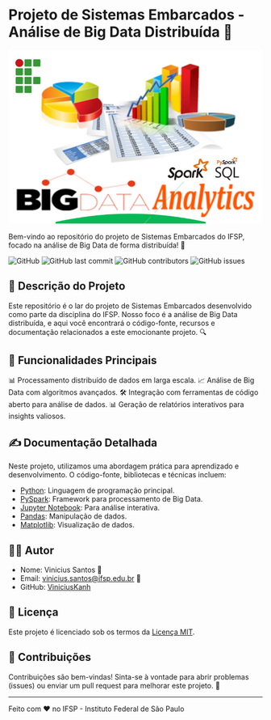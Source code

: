 # Projeto de Sistemas Embarcados - Análise de Big Data Distribuída 🚀

![Capa do Projeto](https://github.com/ViniciusKanh/BigDataSparkIFSP/raw/main/Big-Data-analysis.png)

Bem-vindo ao repositório do projeto de Sistemas Embarcados do IFSP, focado na análise de Big Data de forma distribuída! 👋


![GitHub](https://img.shields.io/github/license/ViniciusKanh/BigDataSparkIFSP)
![GitHub last commit](https://img.shields.io/github/last-commit/ViniciusKanh/BigDataSparkIFSP)
![GitHub contributors](https://img.shields.io/github/contributors/ViniciusKanh/BigDataSparkIFSP)
![GitHub issues](https://img.shields.io/github/issues/ViniciusKanh/BigDataSparkIFSP)

## 📄 Descrição do Projeto

Este repositório é o lar do projeto de Sistemas Embarcados desenvolvido como parte da disciplina do IFSP. Nosso foco é a análise de Big Data distribuída, e aqui você encontrará o código-fonte, recursos e documentação relacionados a este emocionante projeto. 🔍

## 🔧 Funcionalidades Principais

📊 Processamento distribuído de dados em larga escala.
📈 Análise de Big Data com algoritmos avançados.
🛠️ Integração com ferramentas de código aberto para análise de dados.
📊 Geração de relatórios interativos para insights valiosos.

## ✍️ Documentação Detalhada

Neste projeto, utilizamos uma abordagem prática para aprendizado e desenvolvimento. O código-fonte, bibliotecas e técnicas incluem:

- [Python](https://www.python.org/): Linguagem de programação principal.
- [PySpark](https://spark.apache.org/docs/latest/api/python/index.html): Framework para processamento de Big Data.
- [Jupyter Notebook](https://jupyter.org/): Para análise interativa.
- [Pandas](https://pandas.pydata.org/): Manipulação de dados.
- [Matplotlib](https://matplotlib.org/): Visualização de dados.

## 🧑‍💻 Autor

- Nome: Vinicius Santos 🚀
- Email: vinicius.santos@ifsp.edu.br 📧
- GitHub: [ViniciusKanh](https://github.com/ViniciusKanh)

## 📜 Licença

Este projeto é licenciado sob os termos da [Licença MIT](LICENSE).

## 🙌 Contribuições

Contribuições são bem-vindas! Sinta-se à vontade para abrir problemas (issues) ou enviar um pull request para melhorar este projeto. 🤝

---

Feito com ❤️ no IFSP - Instituto Federal de São Paulo
